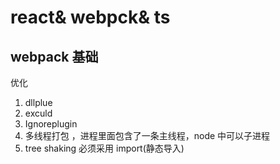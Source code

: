 # react& webpck& ts

## webpack 基础

优化

1. dllplue
2. exculd
3. Ignoreplugin
4. 多线程打包 ，进程里面包含了一条主线程，node 中可以子进程
5. tree shaking 必须采用 import(静态导入)
